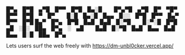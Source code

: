 
█▀▄ █▀█ ▄▀█ █▀▀ █▀█ █▄░█   █▀▄▀█ ▄▀█ █▀ ▀█▀ █▀▀ █▀█ ▀ █▀   █░█ █▄░█ █▄▄ █░░ █▀█ █▀▀ █▄▀ █▀▀ █▀█
█▄▀ █▀▄ █▀█ █▄█ █▄█ █░▀█   █░▀░█ █▀█ ▄█ ░█░ ██▄ █▀▄ ░ ▄█   █▄█ █░▀█ █▄█ █▄▄ █▄█ █▄▄ █░█ ██▄ █▀▄

Lets users surf the web freely with https://dm-unbl0cker.vercel.app/
